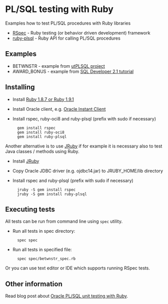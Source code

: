 PL/SQL testing with Ruby
========================

Examples how to test PL/SQL procedures with Ruby libraries

* [RSpec](http://rspec.info) - Ruby testing (or behavior driven development) framework
* [ruby-plsql](http://github.com/rsim/ruby-plsql) - Ruby API for calling PL/SQL procedures

Examples
--------

* BETWNSTR - example from [utPLSQL project](http://utplsql.sourceforge.net/)
* AWARD_BONUS - example from [SQL Developer 2.1 tutorial](http://www.oracle.com/technology/obe/11gr2_db_prod/appdev/sqldev/sqldev_unit_test/sqldev_unit_test.htm)

Installing
----------

* Install [Ruby 1.8.7 or Ruby 1.9.1](http://www.ruby-lang.org/en/downloads/)
* Install Oracle client, e.g. [Oracle Instant Client](http://www.oracle.com/technology/tech/oci/instantclient/index.html)
* Install rspec, ruby-oci8 and ruby-plsql (prefix with sudo if necessary)

        gem install rspec
        gem install ruby-oci8
        gem install ruby-plsql

Another alternative is to use [JRuby](http://jruby.org) if for example it is necessary also to test Java classes / methods using Ruby.

* Install [JRuby](http://jruby.org/download)
* Copy Oracle JDBC driver (e.g. ojdbc14.jar) to JRUBY_HOME/lib directory
* Install rspec and ruby-plsql (prefix with sudo if necessary)

        jruby -S gem install rspec
        jruby -S gem install ruby-plsql

Executing tests
---------------

All tests can be run from command line using `spec` utility.

* Run all tests in spec directory:

        spec spec

* Run all tests in specified file:

        spec spec/betwnstr_spec.rb

Or you can use text editor or IDE which supports running RSpec tests.

Other information
-----------------

Read blog post about [Oracle PL/SQL unit testing with Ruby](http://blog.rayapps.com/2009/11/27/oracle-plsql-unit-testing-with-ruby).

